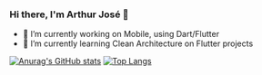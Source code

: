 ### Hi there, I'm Arthur José 👋

- 🔭 I’m currently working on Mobile, using Dart/Flutter
- 🌱 I’m currently learning Clean Architecture on Flutter projects

[![Anurag's GitHub stats](https://github-readme-stats.vercel.app/api?username=Arthurlima544)](https://github.com/anuraghazra/github-readme-stats) [![Top Langs](https://github-readme-stats.vercel.app/api/top-langs/?username=Arthurlima544&layout=compact)](https://github.com/anuraghazra/github-readme-stats)
<!--
**Arthurlima544/Arthurlima544** is a ✨ _special_ ✨ repository because its `README.md` (this file) appears on your GitHub profile.

Here are some ideas to get you started:

- 🔭 I’m currently working on ...
- 🌱 I’m currently learning ...
- 👯 I’m looking to collaborate on ...
- 🤔 I’m looking for help with ...
- 💬 Ask me about ...
- 📫 How to reach me: ...
- 😄 Pronouns: ...
- ⚡ Fun fact: ...
-->
